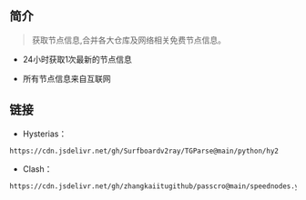 
## 简介
> 获取节点信息,合并各大仓库及网络相关免费节点信息。

- 24小时获取1次最新的节点信息

- 所有节点信息来自互联网


  
## 链接



- Hysterias：
```
https://cdn.jsdelivr.net/gh/Surfboardv2ray/TGParse@main/python/hy2
```

- Clash：
```
https://cdn.jsdelivr.net/gh/zhangkaiitugithub/passcro@main/speednodes.yaml
```

